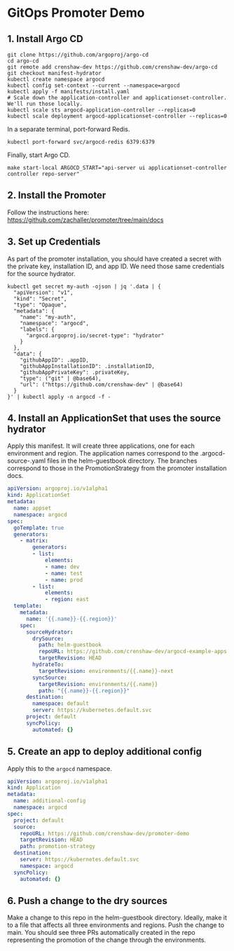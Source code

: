 # GitOps Promoter Demo

## 1. Install Argo CD

```shell
git clone https://github.com/argoproj/argo-cd
cd argo-cd
git remote add crenshaw-dev https://github.com/crenshaw-dev/argo-cd
git checkout manifest-hydrator
kubectl create namespace argocd
kubectl config set-context --current --namespace=argocd
kubectl apply -f manifests/install.yaml
# Scale down the application-controller and applicationset-controller. We'll run those locally.
kubectl scale sts argocd-application-controller --replicas=0
kubectl scale deployment argocd-applicationset-controller --replicas=0
```

In a separate terminal, port-forward Redis.

```shell
kubectl port-forward svc/argocd-redis 6379:6379
```

Finally, start Argo CD.

```shell
make start-local ARGOCD_START="api-server ui applicationset-controller controller repo-server"
```

## 2. Install the Promoter

Follow the instructions here: https://github.com/zachaller/promoter/tree/main/docs

## 3. Set up Credentials

As part of the promoter installation, you should have created a secret with the private key, installation ID, and 
app ID. We need those same credentials for the source hydrator.

```shell
kubectl get secret my-auth -ojson | jq '.data | {
  "apiVersion": "v1", 
  "kind": "Secret", 
  "type": "Opaque", 
  "metadata": {
    "name": "my-auth", 
    "namespace": "argocd", 
    "labels": {
      "argocd.argoproj.io/secret-type": "hydrator"
    }
  }, 
  "data": {
    "githubAppID": .appID, 
    "githubAppInstallationID": .installationID, 
    "githubAppPrivateKey": .privateKey, 
    "type": ("git" | @base64), 
    "url": ("https://github.com/crenshaw-dev" | @base64)
  }
}' | kubectl apply -n argocd -f -
```

## 4. Install an ApplicationSet that uses the source hydrator

Apply this manifest. It will create three applications, one for each environment and region. The application names 
correspond to the .argocd-source-<app name>.yaml files in the helm-guestbook directory. The branches correspond to those
in the PromotionStrategy from the promoter installation docs.

```yaml
apiVersion: argoproj.io/v1alpha1
kind: ApplicationSet
metadata:
  name: appset
  namespace: argocd
spec:
  goTemplate: true
  generators:
    - matrix:
        generators:
        - list:
            elements:
            - name: dev
            - name: test
            - name: prod
        - list:
            elements:
            - region: east
  template:
    metadata:
      name: '{{.name}}-{{.region}}'
    spec:
      sourceHydrator:
        drySource:
          path: helm-guestbook
          repoURL: https://github.com/crenshaw-dev/argocd-example-apps
          targetRevision: HEAD
        hydrateTo:
          targetRevision: environments/{{.name}}-next
        syncSource:
          targetRevision: environments/{{.name}}
          path: "{{.name}}-{{.region}}"
      destination:
        namespace: default
        server: https://kubernetes.default.svc
      project: default
      syncPolicy:
        automated: {}
```

## 5. Create an app to deploy additional config

Apply this to the `argocd` namespace.

```yaml
apiVersion: argoproj.io/v1alpha1
kind: Application
metadata:
  name: additional-config
  namespace: argocd
spec:
  project: default
  source:
    repoURL: https://github.com/crenshaw-dev/promoter-demo
    targetRevision: HEAD
    path: promotion-strategy
  destination:
    server: https://kubernetes.default.svc
    namespace: argocd
  syncPolicy:
    automated: {}
```

## 6. Push a change to the dry sources

Make a change to this repo in the helm-guestbook directory. Ideally, make it to a file that affects all three
environments and regions. Push the change to main. You should see three PRs automatically created in the repo
representing the promotion of the change through the environments.
